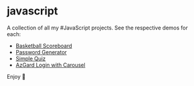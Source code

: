 # javascript

A collection of all my #JavaScript projects. See the respective demos for each:
- [Basketball Scoreboard](https://tapiwamla.me/javascript/basketball-scoreboard)
- [Password Generator](https://tapiwamla.me/javascript/password-generator)
- [Simple Quiz](https://tapiwamla.me/javascript/simple-quiz)
- [AzGard Login with Carousel](https://tapiwamla.me/javascript/azgard)

Enjoy 🚀

